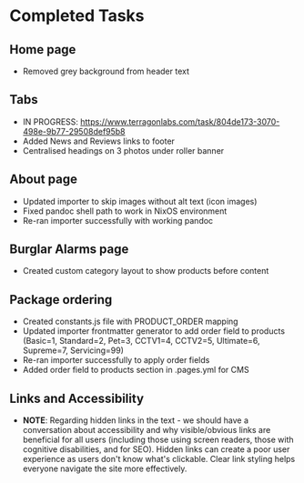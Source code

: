 # Completed Tasks

## Home page
- Removed grey background from header text

## Tabs
- IN PROGRESS: https://www.terragonlabs.com/task/804de173-3070-498e-9b77-29508def95b8
- Added News and Reviews links to footer
- Centralised headings on 3 photos under roller banner

## About page
- Updated importer to skip images without alt text (icon images)
- Fixed pandoc shell path to work in NixOS environment
- Re-ran importer successfully with working pandoc

## Burglar Alarms page
- Created custom category layout to show products before content

## Package ordering
- Created constants.js file with PRODUCT_ORDER mapping
- Updated importer frontmatter generator to add order field to products (Basic=1, Standard=2, Pet=3, CCTV1=4, CCTV2=5, Ultimate=6, Supreme=7, Servicing=99)
- Re-ran importer successfully to apply order fields
- Added order field to products section in .pages.yml for CMS

## Links and Accessibility
- **NOTE**: Regarding hidden links in the text - we should have a conversation about accessibility and why visible/obvious links are beneficial for all users (including those using screen readers, those with cognitive disabilities, and for SEO). Hidden links can create a poor user experience as users don't know what's clickable. Clear link styling helps everyone navigate the site more effectively.
